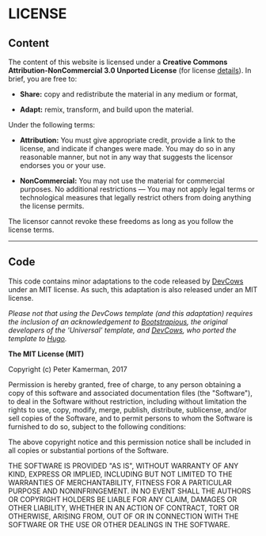# LICENSE

## Content 

The content of this website is licensed under a **Creative Commons Attribution-NonCommercial 3.0 Unported License** (for license [details](https://creativecommons.org/licenses/by-nc/3.0/legalcode)). In brief, you are free to:
- **Share:** copy and redistribute the material in any medium or format,
 
- **Adapt:** remix, transform, and build upon the material.
 
 Under the following terms:

- **Attribution:** You must give appropriate credit, provide a link to the license, and indicate if changes were made. You may do so in any reasonable manner, but not in any way that suggests the licensor endorses you or your use.

- **NonCommercial:** You may not use the material for commercial purposes.
No additional restrictions — You may not apply legal terms or technological measures that legally restrict others from doing anything the license permits.

The licensor cannot revoke these freedoms as long as you follow the license terms.

****

## Code
This code contains minor adaptations to the code released by [DevCows](https://github.com/devcows/hugo-universal-theme) under an MIT license. As such, this adaptation is also released under an MIT license.

_Please not that using the DevCows template (and this adaptation) requires the inclusion of an acknowledgement to [Bootstrapious](http://bootstrapious.com/free-templates), the original developers of the 'Universal' template, and [DevCows](https://github.com/devcows/hugo-universal-theme), who ported the template to [Hugo](https://gohugo.io)._

**The MIT License (MIT)**

Copyright (c) Peter Kamerman, 2017

Permission is hereby granted, free of charge, to any person obtaining a copy
of this software and associated documentation files (the "Software"), to deal in the Software without restriction, including without limitation the rights to use, copy, modify, merge, publish, distribute, sublicense, and/or sell copies of the Software, and to permit persons to whom the Software is
furnished to do so, subject to the following conditions:

The above copyright notice and this permission notice shall be included in all copies or substantial portions of the Software.

THE SOFTWARE IS PROVIDED "AS IS", WITHOUT WARRANTY OF ANY KIND, EXPRESS OR
IMPLIED, INCLUDING BUT NOT LIMITED TO THE WARRANTIES OF MERCHANTABILITY,
FITNESS FOR A PARTICULAR PURPOSE AND NONINFRINGEMENT. IN NO EVENT SHALL THE
AUTHORS OR COPYRIGHT HOLDERS BE LIABLE FOR ANY CLAIM, DAMAGES OR OTHER
LIABILITY, WHETHER IN AN ACTION OF CONTRACT, TORT OR OTHERWISE, ARISING FROM, OUT OF OR IN CONNECTION WITH THE SOFTWARE OR THE USE OR OTHER DEALINGS IN THE SOFTWARE.

